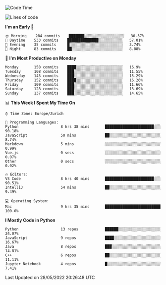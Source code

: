<!--START_SECTION:waka-->
![Code Time](http://img.shields.io/badge/Code%20Time-0%20secs-blue)

![Lines of code](https://img.shields.io/badge/From%20Hello%20World%20I%27ve%20Written-12%20Million%20lines%20of%20code-blue)

**I'm an Early 🐤** 

```text
🌞 Morning    284 commits    ███████░░░░░░░░░░░░░░░░░░   30.37% 
🌆 Daytime    533 commits    ██████████████░░░░░░░░░░░   57.01% 
🌃 Evening    35 commits     █░░░░░░░░░░░░░░░░░░░░░░░░   3.74% 
🌙 Night      83 commits     ██░░░░░░░░░░░░░░░░░░░░░░░   8.88%

```
📅 **I'm Most Productive on Monday** 

```text
Monday       158 commits    ████░░░░░░░░░░░░░░░░░░░░░   16.9% 
Tuesday      108 commits    ███░░░░░░░░░░░░░░░░░░░░░░   11.55% 
Wednesday    143 commits    ███░░░░░░░░░░░░░░░░░░░░░░   15.29% 
Thursday     152 commits    ████░░░░░░░░░░░░░░░░░░░░░   16.26% 
Friday       109 commits    ███░░░░░░░░░░░░░░░░░░░░░░   11.66% 
Saturday     128 commits    ███░░░░░░░░░░░░░░░░░░░░░░   13.69% 
Sunday       137 commits    ███░░░░░░░░░░░░░░░░░░░░░░   14.65%

```


📊 **This Week I Spent My Time On** 

```text
⌚︎ Time Zone: Europe/Zurich

💬 Programming Languages: 
Python                   8 hrs 38 mins       ██████████████████████░░░   90.18% 
JavaScript               50 mins             ██░░░░░░░░░░░░░░░░░░░░░░░   8.74% 
Markdown                 5 mins              ░░░░░░░░░░░░░░░░░░░░░░░░░   0.99% 
Vue.js                   0 secs              ░░░░░░░░░░░░░░░░░░░░░░░░░   0.07% 
Other                    0 secs              ░░░░░░░░░░░░░░░░░░░░░░░░░   0.02%

🔥 Editors: 
VS Code                  8 hrs 40 mins       ██████████████████████░░░   90.51% 
IntelliJ                 54 mins             ██░░░░░░░░░░░░░░░░░░░░░░░   9.49%

💻 Operating System: 
Mac                      9 hrs 35 mins       █████████████████████████   100.0%

```

**I Mostly Code in Python** 

```text
Python                   13 repos            ██████░░░░░░░░░░░░░░░░░░░   24.07% 
JavaScript               9 repos             ████░░░░░░░░░░░░░░░░░░░░░   16.67% 
Java                     8 repos             ███░░░░░░░░░░░░░░░░░░░░░░   14.81% 
C++                      6 repos             ██░░░░░░░░░░░░░░░░░░░░░░░   11.11% 
Jupyter Notebook         4 repos             █░░░░░░░░░░░░░░░░░░░░░░░░   7.41%

```



 Last Updated on 28/05/2022 20:26:48 UTC
<!--END_SECTION:waka-->　　
